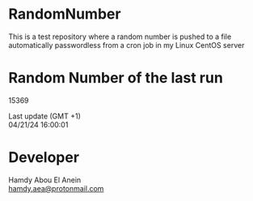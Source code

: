 # RandomNumber    
This is a test repository where a random number is pushed to a file automatically passwordless from a cron job in my Linux CentOS server    
# Random Number of the last run   
15369
      
Last update (GMT +1)    
04/21/24 16:00:01
# Developer    
Hamdy Abou El Anein   
hamdy.aea@protonmail.com
